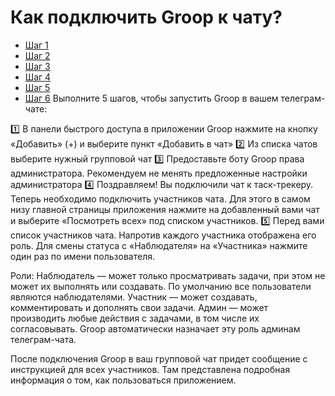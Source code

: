 # Как подключить Groop к чату?
- [Шаг 1](assets/2025-06-13%2015.10.58.jpg)
- [Шаг 2](assets/2025-06-13%2015.11.09.jpg)
- [Шаг 3](assets/2025-06-13%2015.11.20.jpg)
- [Шаг 4](assets/2025-06-13%2015.11.29.jpg)
- [Шаг 5](assets/2025-06-13%2015.11.36.jpg)
- [Шаг 6](assets/2025-06-13%2015.11.44.jpg)
Выполните 5 шагов, чтобы запустить Groop в вашем телеграм-чате:

1️⃣ В панели быстрого доступа в приложении Groop нажмите на кнопку «Добавить» (+) и выберите пункт «Добавить в чат»
2️⃣ Из списка чатов выберите нужный групповой чат
3️⃣ Предоставьте боту Groop права администратора. Рекомендуем не менять предложенные настройки администратора
4️⃣ Поздравляем! Вы подключили чат к таск-трекеру. Теперь необходимо подключить участников чата. Для этого в самом низу главной страницы приложения нажмите на добавленный вами чат и выберите «Посмотреть всех» под списком участников.
5️⃣ Перед вами список участников чата. Напротив каждого участника отображена его роль. Для смены статуса с «Наблюдателя» на «Участника» нажмите один раз по имени пользователя.

Роли:
Наблюдатель — может только просматривать задачи, при этом не может их выполнять или создавать. По умолчанию все пользователи являются наблюдателями.
Участник — может создавать, комментировать и дополнять свои задачи.
Админ — может производить любые действия с задачами, в том числе их согласовывать. Groop автоматически назначает эту роль админам телеграм-чата.

После подключения Groop в ваш групповой чат придет сообщение с инструкцией для всех участников. Там представлена подробная информация о том, как пользоваться приложением.


